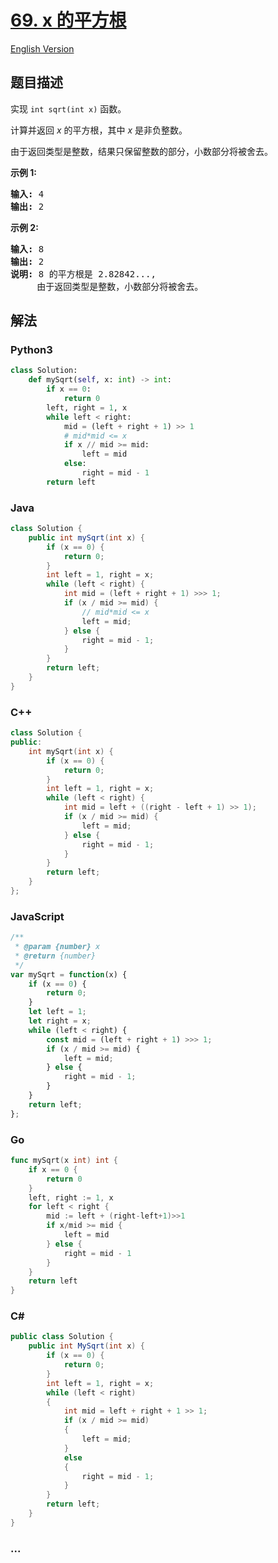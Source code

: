 # [69. x 的平方根](https://leetcode-cn.com/problems/sqrtx)

[English Version](https://github.com/yanglr/leetcode-ac/blob/master/assets/0000-0099/0069.Sqrt%28x%29/README_EN.md)

## 题目描述

<!-- 这里写题目描述 -->

<p>实现&nbsp;<code>int sqrt(int x)</code>&nbsp;函数。</p>

<p>计算并返回&nbsp;<em>x</em>&nbsp;的平方根，其中&nbsp;<em>x </em>是非负整数。</p>

<p>由于返回类型是整数，结果只保留整数的部分，小数部分将被舍去。</p>

<p><strong>示例 1:</strong></p>

<pre><strong>输入:</strong> 4
<strong>输出:</strong> 2
</pre>

<p><strong>示例 2:</strong></p>

<pre><strong>输入:</strong> 8
<strong>输出:</strong> 2
<strong>说明:</strong> 8 的平方根是 2.82842..., 
&nbsp;    由于返回类型是整数，小数部分将被舍去。
</pre>


## 解法

<!-- 这里可写通用的实现逻辑 -->

<!-- tabs:start -->

### **Python3**

<!-- 这里可写当前语言的特殊实现逻辑 -->

```python
class Solution:
    def mySqrt(self, x: int) -> int:
        if x == 0:
            return 0
        left, right = 1, x
        while left < right:
            mid = (left + right + 1) >> 1
            # mid*mid <= x
            if x // mid >= mid:
                left = mid
            else:
                right = mid - 1
        return left
```

### **Java**

<!-- 这里可写当前语言的特殊实现逻辑 -->

```java
class Solution {
    public int mySqrt(int x) {
        if (x == 0) {
            return 0;
        }
        int left = 1, right = x;
        while (left < right) {
            int mid = (left + right + 1) >>> 1;
            if (x / mid >= mid) {
                // mid*mid <= x
                left = mid;
            } else {
                right = mid - 1;
            }
        }
        return left;
    }
}
```

### **C++**

```cpp
class Solution {
public:
    int mySqrt(int x) {
        if (x == 0) {
            return 0;
        }
        int left = 1, right = x;
        while (left < right) {
            int mid = left + ((right - left + 1) >> 1);
            if (x / mid >= mid) {
                left = mid;
            } else {
                right = mid - 1;
            }
        }
        return left;
    }
};
```

### **JavaScript**

```js
/**
 * @param {number} x
 * @return {number}
 */
var mySqrt = function(x) {
    if (x == 0) {
        return 0;
    }
    let left = 1;
    let right = x;
    while (left < right) {
        const mid = (left + right + 1) >>> 1;
        if (x / mid >= mid) {
            left = mid;
        } else {
            right = mid - 1;
        }
    }
    return left;
};
```

### **Go**

```go
func mySqrt(x int) int {
	if x == 0 {
		return 0
	}
	left, right := 1, x
	for left < right {
		mid := left + (right-left+1)>>1
		if x/mid >= mid {
			left = mid
		} else {
			right = mid - 1
		}
	}
	return left
}
```

### **C#**

```cs
public class Solution {
    public int MySqrt(int x) {
        if (x == 0) {
            return 0;
        }
        int left = 1, right = x;
        while (left < right)
        {
            int mid = left + right + 1 >> 1;
            if (x / mid >= mid)
            {
                left = mid;
            } 
            else 
            {
                right = mid - 1;
            }
        }
        return left;
    }
}
```

### **...**

```

```

<!-- tabs:end -->
